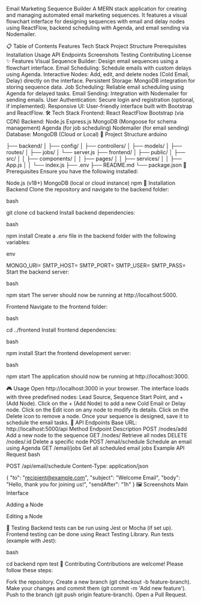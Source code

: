 Email Marketing Sequence Builder
A MERN stack application for creating and managing automated email marketing sequences. It features a visual flowchart interface for designing sequences with email and delay nodes using ReactFlow, backend scheduling with Agenda, and email sending via Nodemailer.

📋 Table of Contents
Features
Tech Stack
Project Structure
Prerequisites
Installation
Usage
API Endpoints
Screenshots
Testing
Contributing
License
✨ Features
Visual Sequence Builder: Design email sequences using a flowchart interface.
Email Scheduling: Schedule emails with custom delays using Agenda.
Interactive Nodes: Add, edit, and delete nodes (Cold Email, Delay) directly on the interface.
Persistent Storage: MongoDB integration for storing sequence data.
Job Scheduling: Reliable email scheduling using Agenda for delayed tasks.
Email Sending: Integration with Nodemailer for sending emails.
User Authentication: Secure login and registration (optional, if implemented).
Responsive UI: User-friendly interface built with Bootstrap and ReactFlow.
🛠️ Tech Stack
Frontend:
React
ReactFlow
Bootstrap (via CDN)
Backend:
Node.js
Express.js
MongoDB (Mongoose for schema management)
Agenda (for job scheduling)
Nodemailer (for email sending)
Database:
MongoDB (Cloud or Local)
📁 Project Structure
arduino

├── backend/
│   ├── config/
│   ├── controllers/
│   ├── models/
│   ├── routes/
│   ├── jobs/
│   └── server.js
├── frontend/
│   ├── public/
│   ├── src/
│   │   ├── components/
│   │   ├── pages/
│   │   ├── services/
│   │   ├── App.js
│   │   └── index.js
├── .env
├── README.md
└── package.json
📝 Prerequisites
Ensure you have the following installed:

Node.js (v18+)
MongoDB (local or cloud instance)
npm
🚀 Installation
Backend
Clone the repository and navigate to the backend folder:

bash

git clone <repository-url>
cd backend
Install backend dependencies:

bash

npm install
Create a .env file in the backend folder with the following variables:

env

MONGO_URI=<your-mongo-db-connection-string>
SMTP_HOST=<your-smtp-host>
SMTP_PORT=<your-smtp-port>
SMTP_USER=<your-email>
SMTP_PASS=<your-email-password>
Start the backend server:

bash

npm start
The server should now be running at http://localhost:5000.

Frontend
Navigate to the frontend folder:

bash

cd ../frontend
Install frontend dependencies:

bash

npm install
Start the frontend development server:

bash

npm start
The application should now be running at http://localhost:3000.

🎮 Usage
Open http://localhost:3000 in your browser.
The interface loads with three predefined nodes: Lead Source, Sequence Start Point, and + (Add Node).
Click on the + (Add Node) to add a new Cold Email or Delay node.
Click on the Edit icon on any node to modify its details.
Click on the Delete icon to remove a node.
Once your sequence is designed, save it to schedule the email tasks.
📡 API Endpoints
Base URL: http://localhost:5000/api
Method	Endpoint	Description
POST	/nodes/add	Add a new node to the sequence
GET	/nodes/	Retrieve all nodes
DELETE	/nodes/:id	Delete a specific node
POST	/email/schedule	Schedule an email using Agenda
GET	/email/jobs	Get all scheduled email jobs
Example API Request
bash

POST /api/email/schedule
Content-Type: application/json

{
  "to": "recipient@example.com",
  "subject": "Welcome Email",
  "body": "Hello, thank you for joining us!",
  "sendAfter": "1h"
}
🖼️ Screenshots
Main Interface

Adding a Node

Editing a Node

🧪 Testing
Backend tests can be run using Jest or Mocha (if set up).
Frontend testing can be done using React Testing Library.
Run tests (example with Jest):

bash

cd backend
npm test
🙌 Contributing
Contributions are welcome! Please follow these steps:

Fork the repository.
Create a new branch (git checkout -b feature-branch).
Make your changes and commit them (git commit -m 'Add new feature').
Push to the branch (git push origin feature-branch).
Open a Pull Request.
